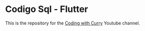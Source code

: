 # Codigo Sql - Flutter

This is the repository for the [Coding with Curry](https://www.youtube.com/channel/UCLBhrKXc9CQczo1vBA6w_mA??sub_confirmation=1) Youtube channel.
